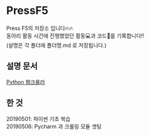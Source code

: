 # PressF5 
Press F5의 저장소 입니다:fire::fire:  
동아리 활동 시간에 진행했었던 활동:computer:과 코드:page_with_curl:를 기록합니다!!  
(설명은 각 폴더에 폴더명.md 로 저장됩니다.)
## 설명 문서
[Python 웹크롤러](https://github.com/jihongeek/PressF5/blob/master/Python_crawler/Python_crawler.md)
##  한 것 
20190501: 파이썬 기초 복습  
20190506: Pycharm 과 크롤링 모듈 셋팅
